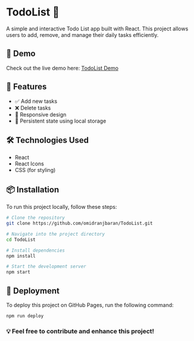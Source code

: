 # TodoList 📝

A simple and interactive Todo List app built with React. This project allows users to add, remove, and manage their daily tasks efficiently.

## 🚀 Demo
Check out the live demo here: [TodoList Demo](https://omidranjbaran.github.io/TodoList)

## 📌 Features
- ✅ Add new tasks
- ❌ Delete tasks
- 🎨 Responsive design
- 🔄 Persistent state using local storage

## 🛠️ Technologies Used
- React
- React Icons
- CSS (for styling)

## 📦 Installation
To run this project locally, follow these steps:

```bash
# Clone the repository
git clone https://github.com/omidranjbaran/TodoList.git

# Navigate into the project directory
cd TodoList

# Install dependencies
npm install

# Start the development server
npm start
```

## 🚀 Deployment
To deploy this project on GitHub Pages, run the following command:

```bash
npm run deploy
```

### 💡 Feel free to contribute and enhance this project!
